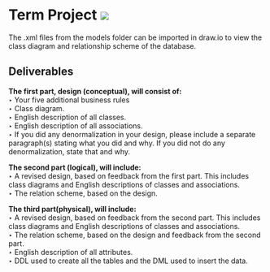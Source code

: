 # Term Project  <img src="https://img.shields.io/github/last-commit/Svaard/CECS323-DatabaseProject/master.svg?style=flat-square" />
The .xml files from the models folder can be imported in draw.io to view the class diagram and relationship scheme of the database.


## Deliverables
**The first part, design (conceptual), will consist of:**
<br>
  ‣ Your five additional business rules<br>
  ‣ Class diagram.<br>
  ‣ English description of all classes.<br>
  ‣ English description of all associations.<br>
  ‣ If you did any denormalization in your design, please include a separate paragraph(s) stating what you did and why. If you did not do any denormalization, state that and why.

**The second part (logical), will include:**
<br>
  ‣ A revised design, based on feedback from the first part. This includes class diagrams and English descriptions of classes and associations.<br>
  ‣ The relation scheme, based on the design.

**The third part(physical), will include:**
<br>
  ‣ A revised design, based on feedback from the second part. This includes class diagrams and English descriptions of classes and associations.<br>
  ‣ The relation scheme, based on the design and feedback from the second part.<br>
  ‣ English description of all attributes.<br>
  ‣ DDL used to create all the tables and the DML used to insert the data.

